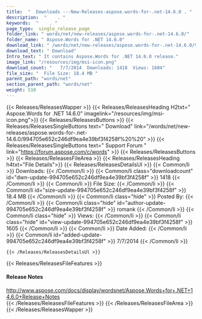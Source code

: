 ```yaml
---
title:  "  Downloads ---New-Releases-aspose.words-for-.net-14.6.0 . " 
description:  "    . " 
keywords:  "    . " 
page_type:  single_release_page
folder_link: " words/net/new-releases/aspose.words-for-.net-14.6.0/"
folder_name: " Aspose.Words for .NET 14.6.0"
download_link: " /words/net/new-releases/aspose.words-for-.net-14.6.0/994705e652c246df9ea4e39bf3f4258f"
download_text: " Download"
Intro_text: " It contains Aspose.Words for .NET 14.6.0 release."
image_link: "/resources/img/msi-icon.png"
download_count: "   7/7/2014  Downloads: 1418  Views: 1604"
file_size: "  File Size: 18.4 MB "
parent_path: "words/net"
section_parent_path: "words/net"
weight: 510
---
```


{{< Releases/ReleasesWapper >}}
  {{< Releases/ReleasesHeading H2txt=" Aspose.Words for .NET 14.6.0" imagelink="/resources/img/msi-icon.png">}}
  {{< Releases/ReleasesButtons >}}
    {{< Releases/ReleasesSingleButtons text=" Download" link="/words/net/new-releases/aspose.words-for-.net-14.6.0/994705e652c246df9ea4e39bf3f4258f%20%20" >}}
    {{< Releases/ReleasesSingleButtons text=" Support Forum " link="https://forum.aspose.com/c/words" >}}
  {{< Releases/ReleasesButtons >}}
  {{< Releases/ReleasesFileArea >}}
    {{< Releases/ReleasesHeading h4txt="File Details">}}
    {{< Releases/ReleasesDetailsUl >}}
            {{< Common/li  >}} Downloads: {{< /Common/li >}} 
      {{< Common/li class="downloadcount" id="dwn-update-994705e652c246df9ea4e39bf3f4258f" >}} 1418 {{< /Common/li >}} 
      {{< Common/li  >}} File Size: {{< /Common/li >}} 
      {{< Common/li id="size-update-994705e652c246df9ea4e39bf3f4258f" >}} 18.4 MB {{< /Common/li >}} 
      {{< Common/li  class="hide" >}} Posted By: {{< /Common/li >}} 
      {{< Common/li class="hide" id="author-update-994705e652c246df9ea4e39bf3f4258f" >}} romank {{< /Common/li >}} 
      {{< Common/li class="hide"  >}} Views: {{< /Common/li >}} 
      {{< Common/li class="hide" id="view-update-994705e652c246df9ea4e39bf3f4258f" >}} 1605 {{< /Common/li >}} 
      {{< Common/li  >}} Date Added: {{< /Common/li >}} 
      {{< Common/li id="added-update-994705e652c246df9ea4e39bf3f4258f" >}} 7/7/2014 {{< /Common/li >}} 

    {{< /Releases/ReleasesDetailsUl >}}

  {{< Releases/ReleasesFileFeatures >}}
      <h4>Release Notes</h4><div><a href="http://www.aspose.com/docs/display/wordsnet/Aspose.Words+for+.NET+14.6.0+Release+Notes">http://www.aspose.com/docs/display/wordsnet/Aspose.Words+for+.NET+14.6.0+Release+Notes</a></div>
  {{< /Releases/ReleasesFileFeatures >}}
 {{< /Releases/ReleasesFileArea >}}
{{< /Releases/ReleasesWapper >}}


